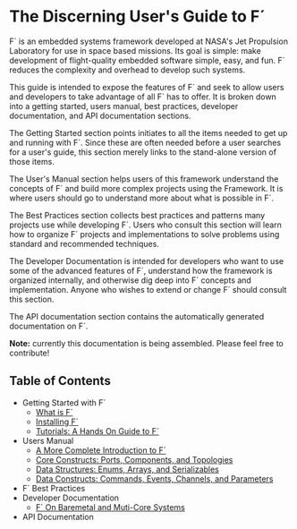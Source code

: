 # The Discerning User's Guide to F´

F´ is an embedded systems framework developed at NASA's Jet Propulsion Laboratory for use in space based missions. Its
goal is simple: make development of flight-quality embedded software simple, easy, and fun. F´ reduces the complexity
and overhead to develop such systems.

This guide is intended to expose the features of F´ and seek to allow users and developers to take advantage of all F´
has to offer. It is broken down into a getting started, users manual, best practices, developer documentation, and API
documentation sections.

The Getting Started section points initiates to all the items needed to get up and running with F´. Since these are
often needed before a user searches for a user's guide, this section merely links to the stand-alone version of those
items.

The User's Manual section helps users of this framework understand the concepts of F´ and build more complex projects
using the Framework. It is where users should go to understand more about what is possible in F´.

The Best Practices section collects best practices and patterns many projects use while developing F´. Users who consult
this section will learn how to organize F´ projects and implementations to solve problems using standard and recommended
techniques.

The Developer Documentation is intended for developers who want to use some of the advanced features of F´, understand
how the framework is organized internally, and otherwise dig deep into F´ concepts and implementation. Anyone who wishes
to extend or change F´ should consult this section.

The API documentation section contains the automatically generated documentation on F´.

**Note:** currently this documentation is being assembled. Please feel free to contribute!

## Table of Contents

- Getting Started with F´
    - [What is F´](../index.md)
    - [Installing F´](../INSTALL.md)
    - [Tutorials: A Hands On Guide to F´](../Tutorials/README.md)
- Users Manual
    - [A More Complete Introduction to F´](user/full-intro.md)
    - [Core Constructs: Ports, Components, and Topologies](user/port-comp-top.md)
    - [Data Structures: Enums, Arrays, and Serializables](user/enum-array-sserializable.md)
    - [Data Constructs: Commands, Events, Channels, and Parameters](user/cmd-evt-chn-prm.md)
- F´ Best Practices
- Developer Documentation
    - [F´ On Baremetal and Muti-Core Systems](../dev/baremetal-multicore.md)
- API Documentation